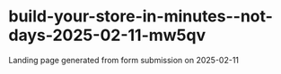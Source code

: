 # build-your-store-in-minutes--not-days-2025-02-11-mw5qv
Landing page generated from form submission on 2025-02-11
